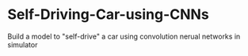 # Self-Driving-Car-using-CNNs
Build a model to "self-drive" a car using convolution nerual networks in simulator
